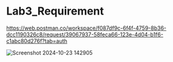 # Lab3_Requirement

https://web.postman.co/workspace/f087df9c-6f4f-4759-8b36-dcc1190326c8/request/39067937-58feca66-123e-4d04-b1f6-c1abc80d276f?tab=auth

![Screenshot 2024-10-23 142905](https://github.com/user-attachments/assets/49c44078-2843-4155-a588-489892a7b876)
